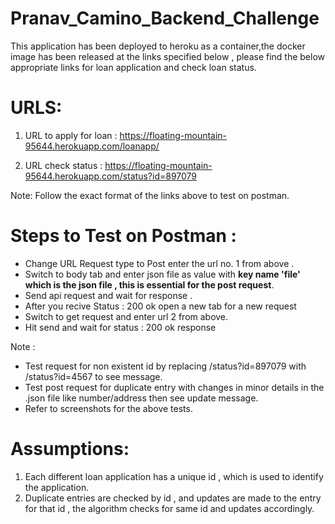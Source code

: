 # Pranav_Camino_Backend_Challenge

This application has been deployed to heroku as a container,the docker image has been released at the links specified below , please find the below appropriate links for  loan application and check loan status.

# URLS:

 1. URL to apply for loan  : https://floating-mountain-95644.herokuapp.com/loanapp/

 2. URL check status : https://floating-mountain-95644.herokuapp.com/status?id=897079



Note: Follow the exact format of the links above to test on postman.

# Steps to Test on Postman :

* Change URL Request type to Post enter the url no. 1 from above .
* Switch to body tab and enter json file as value with **key name 'file' which is the json file , this is essential for the post request**.
* Send api request and wait for response . 
* After you recive Status : 200 ok open a new tab for a new request
* Switch to get request and enter url 2 from above.
* Hit send and wait for status : 200 ok response


Note : 
* Test request for non existent id by replacing /status?id=897079 with  /status?id=4567 to see message.
* Test  post request for duplicate entry with changes in minor details in the .json file like number/address then see update message.
* Refer to screenshots for the above tests.

# Assumptions:

1. Each different loan application has a unique id , which is used to identify the application.
2. Duplicate entries are checked by id , and updates are made to the entry for that id , the algorithm checks for same id and updates accordingly.
